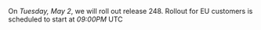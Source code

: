 On *Tuesday, May 2*, we will roll out release 248. Rollout for EU customers is scheduled to start at *09:00PM* UTC
